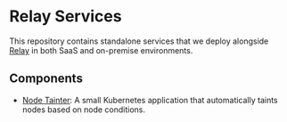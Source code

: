 # Relay Services

This repository contains standalone services that we deploy alongside [Relay](https://relay.sh) in both SaaS and on-premise environments.

## Components

* [Node Tainter](relay-node-tainter): A small Kubernetes application that automatically taints nodes based on node conditions.
